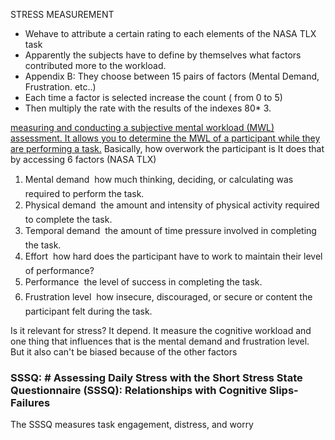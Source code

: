  STRESS MEASUREMENT

- Wehave to attribute a certain rating to each elements of the NASA TLX task
- Apparently the subjects have to define by themselves what factors contributed more to the workload.
- Appendix B: They choose between  15 pairs of factors (Mental Demand, Frustration. etc..) 
- Each time a factor is selected increase the count ( from 0 to 5)
- Then multiply the rate with the results of the indexes 80* 3. 

[measuring and conducting a subjective mental workload (MWL) assessment. It allows you to determine the MWL of a participant while they are performing a task.](https://digital.ahrq.gov/health-it-tools-and-resources/evaluation-resources/workflow-assessment-health-it-toolkit/all-workflow-tools/nasa-task-load-index#:~:text=The%20NASA%20task%20load%20index,determine%20an%20overall%20workload%20rating.)
	Basically, how overwork the participant is
It does that by accessing 6 factors (NASA TLX)
1. Mental demand  how much thinking, deciding, or calculating was required to perform the task.  
2. Physical demand  the amount and intensity of physical activity required to complete the task.  
3. Temporal demand  the amount of time pressure involved in completing the task.  
4. Effort  how hard does the participant have to work to maintain their level of performance?  
5. Performance  the level of success in completing the task.  
6. Frustration level  how insecure, discouraged, or secure or content the participant felt during the task.

Is it relevant for stress? It depend. It measure the cognitive workload and one thing that influences that is the mental demand and frustration level. But it also can't be biased because of the other factors

### SSSQ: # Assessing Daily Stress with the Short Stress State Questionnaire (SSSQ): Relationships with Cognitive Slips-Failures
The SSSQ measures task engagement, distress, and worry
